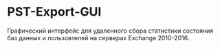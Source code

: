 # PST-Export-GUI

Графический интерфейс для удаленного сбора статистики состояния баз данных и пользовтелей на серверах Exchange 2010-2016.
